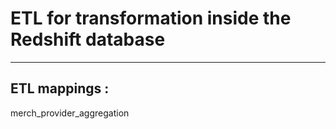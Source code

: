 # ETL for transformation inside the Redshift database

--------------------------------------------------------------------------------

## ETL mappings :

merch_provider_aggregation 
